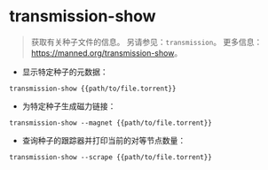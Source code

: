 # transmission-show

> 获取有关种子文件的信息。
> 另请参见：`transmission`。
> 更多信息：<https://manned.org/transmission-show>。

- 显示特定种子的元数据：

`transmission-show {{path/to/file.torrent}}`

- 为特定种子生成磁力链接：

`transmission-show --magnet {{path/to/file.torrent}}`

- 查询种子的跟踪器并打印当前的对等节点数量：

`transmission-show --scrape {{path/to/file.torrent}}`